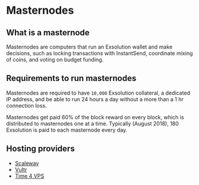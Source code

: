 # Masternodes

## What is a masternode
Masternodes are computers that run an Exsolution wallet and make decisions, such as locking transactions with InstantSend, coordinate mixing of coins, and voting on budget funding.

## Requirements to run masternodes
Masternodes are required to have `10,000` Exsolution collateral, a dedicated IP address, and be able to run 24 hours a day without a more than a 1 hr connection loss.


Masternodes get paid 60% of the block reward on every block, which is distributed to masternodes one at a time. Typically (August 2018), 180 Exsolution is paid to each masternode every day.

## Hosting providers
* [Scaleway](https://www.scaleway.com)
* [Vultr](https://www.vultr.com)
* [Time 4 VPS](https://www.time4vps.eu)
